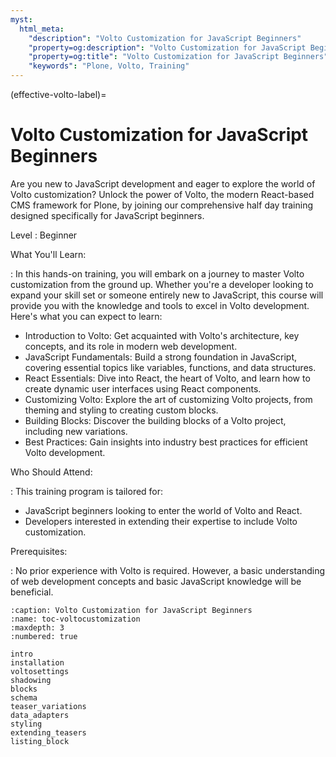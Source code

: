 ```yaml
---
myst:
  html_meta:
    "description": "Volto Customization for JavaScript Beginners"
    "property=og:description": "Volto Customization for JavaScript Beginners"
    "property=og:title": "Volto Customization for JavaScript Beginners"
    "keywords": "Plone, Volto, Training"
---
```


(effective-volto-label)=

# Volto Customization for JavaScript Beginners

Are you new to JavaScript development and eager to explore the world of Volto customization? Unlock the power of Volto, the modern React-based CMS framework for Plone, by joining our comprehensive half day training designed specifically for JavaScript beginners.

Level
: Beginner

What You'll Learn:

: In this hands-on training, you will embark on a journey to master Volto customization from the ground up. Whether you're a developer looking to expand your skill set or someone entirely new to JavaScript, this course will provide you with the knowledge and tools to excel in Volto development. Here's what you can expect to learn:

- Introduction to Volto: Get acquainted with Volto's architecture, key concepts, and its role in modern web development.
- JavaScript Fundamentals: Build a strong foundation in JavaScript, covering essential topics like variables, functions, and data structures.
- React Essentials: Dive into React, the heart of Volto, and learn how to create dynamic user interfaces using React components.
- Customizing Volto: Explore the art of customizing Volto projects, from theming and styling to creating custom blocks.
- Building Blocks: Discover the building blocks of a Volto project, including new variations.
- Best Practices: Gain insights into industry best practices for efficient Volto development.

Who Should Attend:

: This training program is tailored for:

- JavaScript beginners looking to enter the world of Volto and React.
- Developers interested in extending their expertise to include Volto customization.

Prerequisites:

: No prior experience with Volto is required. However, a basic understanding of web development concepts and basic JavaScript knowledge will be beneficial.

```{toctree}
:caption: Volto Customization for JavaScript Beginners
:name: toc-voltocustomization
:maxdepth: 3
:numbered: true

intro
installation
voltosettings
shadowing
blocks
schema
teaser_variations
data_adapters
styling
extending_teasers
listing_block

```

<!-- https://github.com/collective/volto-teaser-tutorial -->